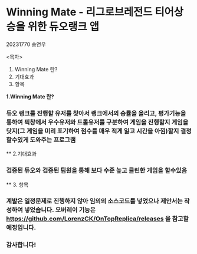 # Winning Mate - 리그로브레전드 티어상승을 위한 듀오랭크 앱

20231770 송연우

<목차>
1. Winning Mate 란?
2. 기대효과
3. 항목

**1.Winning Mate 란?**
### 듀오 랭크를 진행할 유저를 찾아서 랭크에서의 승률을 올리고, 평가기능을 통하여 픽창에서 우수유저와 트롤유저를 구분하여 게임을 진행할지 게임을 닷지(그 게임을 미리 포기하여 점수를 매우 적게 잃고 시간을 아낌)할지 결정할수있게 도와주는 프로그램

** 2.기대효과
### 검증된 듀오와 검증된 팀원을 통해 보다 수준 높고 클린한 게임을 할수있음

** 3. 항목
### 계발은 일정문제로 진행하지 않아 임의의 소스코드를 넣었으나 제안서는 작성하여 넣었습니다. 오버레이 기능은 https://github.com/LorenzCK/OnTopReplica/releases 을 참고할 예정입니다.

### 감사합니다!

